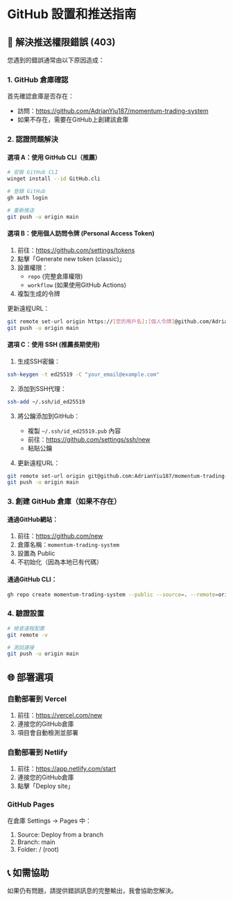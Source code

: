 # GitHub 設置和推送指南

## 🚨 解決推送權限錯誤 (403)

您遇到的錯誤通常由以下原因造成：

### 1. GitHub 倉庫確認
首先確認倉庫是否存在：
- 訪問：https://github.com/AdrianYiu187/momentum-trading-system
- 如果不存在，需要在GitHub上創建該倉庫

### 2. 認證問題解決

#### 選項 A：使用 GitHub CLI（推薦）
```bash
# 安裝 GitHub CLI
winget install --id GitHub.cli

# 登錄 GitHub
gh auth login

# 重新推送
git push -u origin main
```

#### 選項 B：使用個人訪問令牌 (Personal Access Token)
1. 前往：https://github.com/settings/tokens
2. 點擊「Generate new token (classic)」
3. 設置權限：
   - `repo` (完整倉庫權限)
   - `workflow` (如果使用GitHub Actions)
4. 複製生成的令牌

更新遠程URL：
```bash
git remote set-url origin https://[您的用戶名]:[個人令牌]@github.com/AdrianYiu187/momentum-trading-system.git
git push -u origin main
```

#### 選項 C：使用 SSH (推薦長期使用)
1. 生成SSH密鑰：
```bash
ssh-keygen -t ed25519 -C "your_email@example.com"
```

2. 添加到SSH代理：
```bash
ssh-add ~/.ssh/id_ed25519
```

3. 將公鑰添加到GitHub：
   - 複製 `~/.ssh/id_ed25519.pub` 內容
   - 前往：https://github.com/settings/ssh/new
   - 粘貼公鑰

4. 更新遠程URL：
```bash
git remote set-url origin git@github.com:AdrianYiu187/momentum-trading-system.git
git push -u origin main
```

### 3. 創建 GitHub 倉庫（如果不存在）

#### 通過GitHub網站：
1. 前往：https://github.com/new
2. 倉庫名稱：`momentum-trading-system`
3. 設置為 Public
4. 不初始化（因為本地已有代碼）

#### 通過GitHub CLI：
```bash
gh repo create momentum-trading-system --public --source=. --remote=origin --push
```

### 4. 驗證設置
```bash
# 檢查遠程配置
git remote -v

# 測試連接
git push -u origin main
```

## 🌐 部署選項

### 自動部署到 Vercel
1. 前往：https://vercel.com/new
2. 連接您的GitHub倉庫
3. 項目會自動檢測並部署

### 自動部署到 Netlify
1. 前往：https://app.netlify.com/start
2. 連接您的GitHub倉庫
3. 點擊「Deploy site」

### GitHub Pages
在倉庫 Settings → Pages 中：
1. Source: Deploy from a branch
2. Branch: main
3. Folder: / (root)

## 📞 如需協助
如果仍有問題，請提供錯誤訊息的完整輸出，我會協助您解決。 